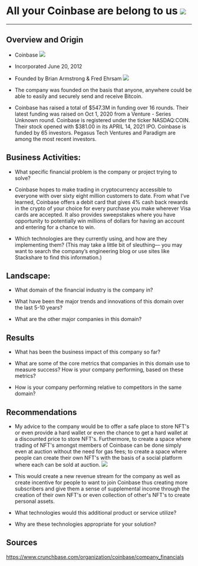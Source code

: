 # All your Coinbase are belong to us ![](https://cache2.allpostersimages.com/p/MED/82/8226/NGOA300Z/posters/all-your-base-are-belong-to-us.jpg)
----
## Overview and Origin

* Coinbase ![](https://www.buybitcoinworldwide.com/img/exchanges/coinbase.png)

* Incorporated June 20, 2012

* Founded by Brian Armstrong & Fred Ehrsam ![](https://th.bing.com/th/id/OIP.8pr_vzvgDD-KmN_2bkbF_AAAAA?pid=ImgDet&w=164&h=128.46666666666667&c=7&dpr=1.5)

* The company was founded on the basis that anyone, anywhere could be able to easily and securely send and receive Bitcoin.

* Coinbase has raised a total of $547.3M in funding over 16 rounds. Their latest funding was raised on Oct 1, 2020 from a Venture - Series Unknown round. Coinbase is registered under the ticker NASDAQ:COIN. Their stock opened with $381.00 in its APRIL 14, 2021 IPO. Coinbase is funded by 65 investors. Pegasus Tech Ventures and Paradigm are among the most recent investors.


## Business Activities:

* What specific financial problem is the company or project trying to solve?

* Coinbase hopes to make trading in cryptocurrency accessible to everyone with over sixty eight million customers to date.
From what I've learned, Coinbase offers a debit card that gives 4% cash back rewards in the crypto of your choice for every purchase you make wherever Visa cards are accepted. It also provides sweepstakes where you have opportunity to potentially win millions of dollars for having an account and entering for a chance to win.

* Which technologies are they currently using, and how are they implementing them? (This may take a little bit of sleuthing–– you may want to search the company’s engineering blog or use sites like Stackshare to find this information.)


## Landscape:

* What domain of the financial industry is the company in?

* What have been the major trends and innovations of this domain over the last 5-10 years?

* What are the other major companies in this domain?


## Results

* What has been the business impact of this company so far?

* What are some of the core metrics that companies in this domain use to measure success? How is your company performing, based on these metrics?

* How is your company performing relative to competitors in the same domain?


## Recommendations

* My advice to the company would be to offer a safe place to store NFT's or even provide a hard wallet or even the chance to get a hard wallet at a discounted price to store NFT's. Furthermore, to create a space where trading of NFT's amongst members of Coinbase can be done simply even at auction without the need for gas fees; to create a space where people can create their own NFT's with the basis of a social platform where each can be sold at auction.
![](https://lh3.googleusercontent.com/btEMfdIqiR-FId5y2JUcViYzX402eGCbIzuwu8jLguTIO-3WrTeB_Wsfhdf2sH7G_2rEZq4C6nxx4h2s9O8lBhRbHZ6tBOU8D_yW=s128)
* This would create a new revenue stream for the company as well as create incentive for people to want to join Coinbase thus creating more subscribers and give them a sense of supplemental income through the creation of their own NFT's or even collection of other's NFT's to create personal assets.

* What technologies would this additional product or service utilize?

* Why are these technologies appropriate for your solution?


## Sources

https://www.crunchbase.com/organization/coinbase/company_financials